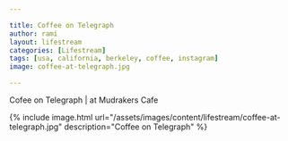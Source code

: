 ```yaml
---

title: Coffee on Telegraph
author: rami
layout: lifestream 
categories: [Lifestream]
tags: [usa, california, berkeley, coffee, instagram]
image: coffee-at-telegraph.jpg

---
```


 Cofee on Telegraph | at Mudrakers Cafe

{% include image.html url="/assets/images/content/lifestream/coffee-at-telegraph.jpg" description="Coffee on Telegraph" %}
